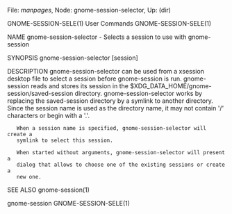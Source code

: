 File: *manpages*,  Node: gnome-session-selector,  Up: (dir)

GNOME-SESSION-SELE(1)            User Commands           GNOME-SESSION-SELE(1)



NAME
       gnome-session-selector - Selects a session to use with gnome-session

SYNOPSIS
       gnome-session-selector [session]

DESCRIPTION
       gnome-session-selector can be used from a xsession desktop file to
       select a session before gnome-session is run. gnome-session reads and
       stores its session in the $XDG_DATA_HOME/gnome-session/saved-session
       directory.  gnome-session-selector works by replacing the saved-session
       directory by a symlink to another directory. Since the session name is
       used as the directory name, it may not contain '/' characters or begin
       with a '.'.

       When a session name is specified, gnome-session-selector will create a
       symlink to select this session.

       When started without arguments, gnome-session-selector will present a
       dialog that allows to choose one of the existing sessions or create a
       new one.

SEE ALSO
       gnome-session(1)



gnome-session                                            GNOME-SESSION-SELE(1)
